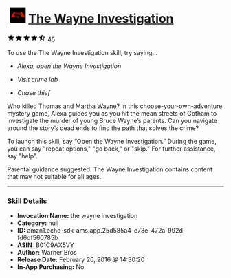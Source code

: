 # &nbsp;<img src="skill_icon" alt="The Wayne Investigation icon" width="36"> [The Wayne Investigation](http://alexa.amazon.com/#skills/amzn1.echo-sdk-ams.app.25d585a4-e73e-472a-992d-fd6df560785b)
![4.7 stars](../../images/ic_star_black_18dp_1x.png)![4.7 stars](../../images/ic_star_black_18dp_1x.png)![4.7 stars](../../images/ic_star_black_18dp_1x.png)![4.7 stars](../../images/ic_star_black_18dp_1x.png)![4.7 stars](../../images/ic_star_half_black_18dp_1x.png) 45

To use the The Wayne Investigation skill, try saying...

* *Alexa, open the Wayne Investigation*

* *Visit crime lab*

* *Chase thief*

Who killed Thomas and Martha Wayne? In this choose-your-own-adventure mystery game, Alexa guides you as you hit the mean streets of Gotham to investigate the murder of young Bruce Wayne’s parents. Can you navigate around the story’s dead ends to find the path that solves the crime?
 
To launch this skill, say “Open the Wayne Investigation.” During the game, you can say "repeat options," "go back," or "skip." For further assistance, say "help".

Parental guidance suggested. The Wayne Investigation contains content that may not suitable for all ages.

***

### Skill Details

* **Invocation Name:** the wayne investigation
* **Category:** null
* **ID:** amzn1.echo-sdk-ams.app.25d585a4-e73e-472a-992d-fd6df560785b
* **ASIN:** B01C9AX5VY
* **Author:** Warner Bros
* **Release Date:** February 26, 2016 @ 14:30:20
* **In-App Purchasing:** No
